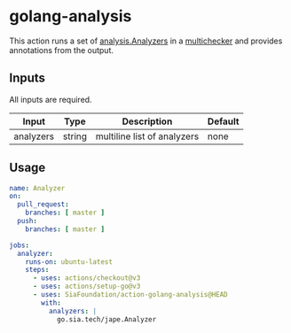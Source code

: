 # golang-analysis

This action runs a set of [analysis.Analyzers](https://pkg.go.dev/golang.org/x/tools/go/analysis#Analyzer) in a [multichecker](https://pkg.go.dev/golang.org/x/tools/go/analysis/multichecker) and provides annotations from the output.

## Inputs

All inputs are required.

| Input | Type | Description | Default 
--|--|--|--
analyzers | string | multiline list of analyzers | none

## Usage

```yml
name: Analyzer
on:
  pull_request:
    branches: [ master ]
  push:
    branches: [ master ]

jobs:
  analyzer:
    runs-on: ubuntu-latest
    steps:
      - uses: actions/checkout@v3
      - uses: actions/setup-go@v3
      - uses: SiaFoundation/action-golang-analysis@HEAD
        with:
          analyzers: |
            go.sia.tech/jape.Analyzer
```
